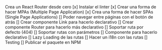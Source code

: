Crea un React Router desde cero
[x] Instalar el linter
[x] Crear una forma de hacer MPAs (Multiple Page Application)
[x] Crea una forma de hacer SPAs (Single Page Applications)
[] Poder navegar entre páginas con el botón de atrás
[] Crear componente Link para hacerlo declarativo
[] Crear componente Router para hacerlo más declarativo
[] Soportar ruta por defecto (404)
[] Soportar rutas con parámetros
[] Componente para hacerlo declarativo
[] Lazy Loading de las rutas
[] Hacer un i18n con las rutas
[] Testing
[] Publicar el paquete en NPM